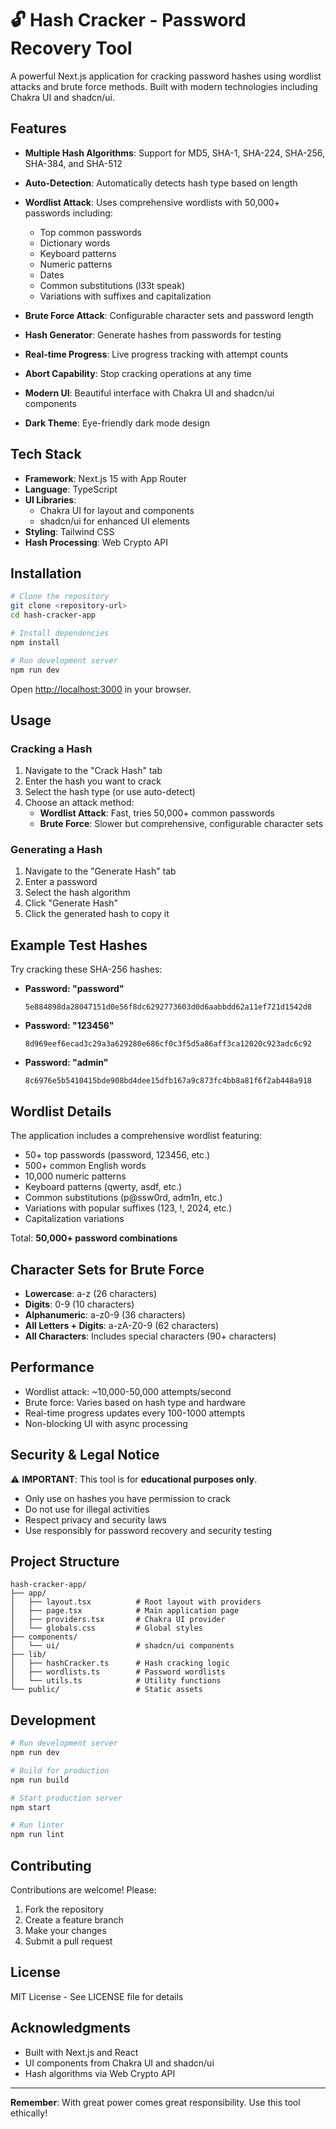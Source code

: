 # 🔓 Hash Cracker - Password Recovery Tool

A powerful Next.js application for cracking password hashes using wordlist attacks and brute force methods. Built with modern technologies including Chakra UI and shadcn/ui.

## Features

- **Multiple Hash Algorithms**: Support for MD5, SHA-1, SHA-224, SHA-256, SHA-384, and SHA-512
- **Auto-Detection**: Automatically detects hash type based on length
- **Wordlist Attack**: Uses comprehensive wordlists with 50,000+ passwords including:
  - Top common passwords
  - Dictionary words
  - Keyboard patterns
  - Numeric patterns
  - Dates
  - Common substitutions (l33t speak)
  - Variations with suffixes and capitalization

- **Brute Force Attack**: Configurable character sets and password length
- **Hash Generator**: Generate hashes from passwords for testing
- **Real-time Progress**: Live progress tracking with attempt counts
- **Abort Capability**: Stop cracking operations at any time
- **Modern UI**: Beautiful interface with Chakra UI and shadcn/ui components
- **Dark Theme**: Eye-friendly dark mode design

## Tech Stack

- **Framework**: Next.js 15 with App Router
- **Language**: TypeScript
- **UI Libraries**: 
  - Chakra UI for layout and components
  - shadcn/ui for enhanced UI elements
- **Styling**: Tailwind CSS
- **Hash Processing**: Web Crypto API

## Installation

```bash
# Clone the repository
git clone <repository-url>
cd hash-cracker-app

# Install dependencies
npm install

# Run development server
npm run dev
```

Open [http://localhost:3000](http://localhost:3000) in your browser.

## Usage

### Cracking a Hash

1. Navigate to the "Crack Hash" tab
2. Enter the hash you want to crack
3. Select the hash type (or use auto-detect)
4. Choose an attack method:
   - **Wordlist Attack**: Fast, tries 50,000+ common passwords
   - **Brute Force**: Slower but comprehensive, configurable character sets

### Generating a Hash

1. Navigate to the "Generate Hash" tab
2. Enter a password
3. Select the hash algorithm
4. Click "Generate Hash"
5. Click the generated hash to copy it

## Example Test Hashes

Try cracking these SHA-256 hashes:

- **Password: "password"**
  ```
  5e884898da28047151d0e56f8dc6292773603d0d6aabbdd62a11ef721d1542d8
  ```

- **Password: "123456"**
  ```
  8d969eef6ecad3c29a3a629280e686cf0c3f5d5a86aff3ca12020c923adc6c92
  ```

- **Password: "admin"**
  ```
  8c6976e5b5410415bde908bd4dee15dfb167a9c873fc4bb8a81f6f2ab448a918
  ```

## Wordlist Details

The application includes a comprehensive wordlist featuring:

- 50+ top passwords (password, 123456, etc.)
- 500+ common English words
- 10,000 numeric patterns
- Keyboard patterns (qwerty, asdf, etc.)
- Common substitutions (p@ssw0rd, adm1n, etc.)
- Variations with popular suffixes (123, !, 2024, etc.)
- Capitalization variations

Total: **50,000+ password combinations**

## Character Sets for Brute Force

- **Lowercase**: a-z (26 characters)
- **Digits**: 0-9 (10 characters)
- **Alphanumeric**: a-z0-9 (36 characters)
- **All Letters + Digits**: a-zA-Z0-9 (62 characters)
- **All Characters**: Includes special characters (90+ characters)

## Performance

- Wordlist attack: ~10,000-50,000 attempts/second
- Brute force: Varies based on hash type and hardware
- Real-time progress updates every 100-1000 attempts
- Non-blocking UI with async processing

## Security & Legal Notice

⚠️ **IMPORTANT**: This tool is for **educational purposes only**.

- Only use on hashes you have permission to crack
- Do not use for illegal activities
- Respect privacy and security laws
- Use responsibly for password recovery and security testing

## Project Structure

```
hash-cracker-app/
├── app/
│   ├── layout.tsx          # Root layout with providers
│   ├── page.tsx            # Main application page
│   ├── providers.tsx       # Chakra UI provider
│   └── globals.css         # Global styles
├── components/
│   └── ui/                 # shadcn/ui components
├── lib/
│   ├── hashCracker.ts      # Hash cracking logic
│   ├── wordlists.ts        # Password wordlists
│   └── utils.ts            # Utility functions
└── public/                 # Static assets
```

## Development

```bash
# Run development server
npm run dev

# Build for production
npm run build

# Start production server
npm start

# Run linter
npm run lint
```

## Contributing

Contributions are welcome! Please:

1. Fork the repository
2. Create a feature branch
3. Make your changes
4. Submit a pull request

## License

MIT License - See LICENSE file for details

## Acknowledgments

- Built with Next.js and React
- UI components from Chakra UI and shadcn/ui
- Hash algorithms via Web Crypto API

---

**Remember**: With great power comes great responsibility. Use this tool ethically!
